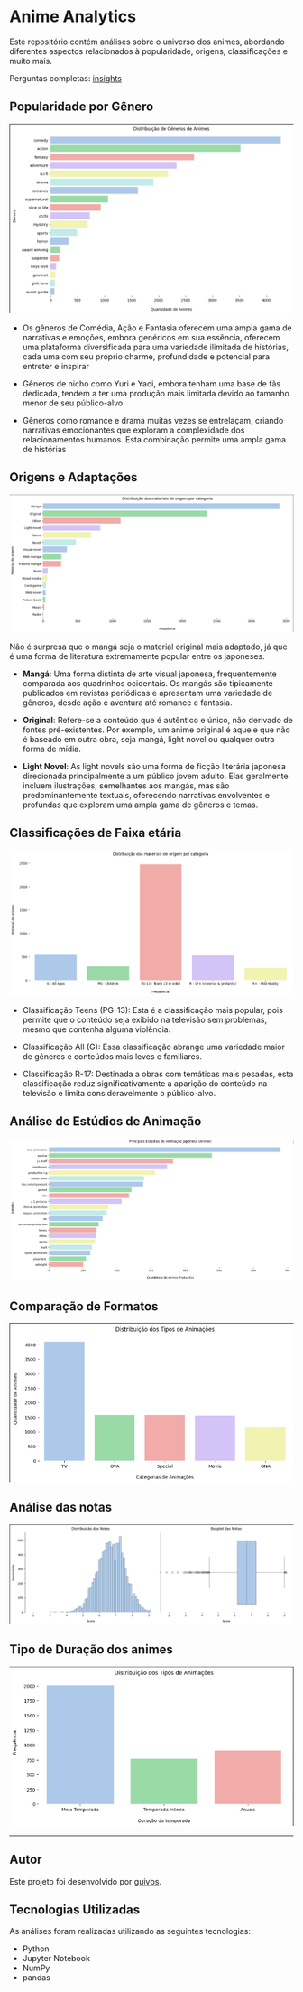 # Anime Analytics

Este repositório contém análises sobre o universo dos animes, abordando diferentes aspectos relacionados à popularidade, origens, classificações e muito mais.

Perguntas completas: [insights](insights.md)

## Popularidade por Gênero

![Imagem dos generos](https://github.com/guievbs/anime-insights/blob/main/images/image1.png)

- Os gêneros de Comédia, Ação e Fantasia oferecem uma ampla gama de narrativas e emoções, embora genéricos em sua essência, oferecem uma plataforma diversificada para uma variedade ilimitada de histórias, cada uma com seu próprio charme, profundidade e potencial para entreter e inspirar

- Gêneros de nicho como Yuri e Yaoi, embora tenham uma base de fãs dedicada, tendem a ter uma produção mais limitada devido ao tamanho menor de seu público-alvo

- Gêneros como romance e drama muitas vezes se entrelaçam, criando narrativas emocionantes que exploram a complexidade dos relacionamentos humanos. Esta combinação permite uma ampla gama de histórias

## Origens e Adaptações

![Imagem das origens](https://github.com/guievbs/anime-insights/blob/main/images/image6.png)

Não é surpresa que o mangá seja o material original mais adaptado, já que é uma forma de literatura extremamente popular entre os japoneses.

- **Mangá**: Uma forma distinta de arte visual japonesa, frequentemente comparada aos quadrinhos ocidentais. Os mangás são tipicamente publicados em revistas periódicas e apresentam uma variedade de gêneros, desde ação e aventura até romance e fantasia.
    
- **Original**: Refere-se a conteúdo que é autêntico e único, não derivado de fontes pré-existentes. Por exemplo, um anime original é aquele que não é baseado em outra obra, seja mangá, light novel ou qualquer outra forma de mídia.
    
- **Light Novel**: As light novels são uma forma de ficção literária japonesa direcionada principalmente a um público jovem adulto. Elas geralmente incluem ilustrações, semelhantes aos mangás, mas são predominantemente textuais, oferecendo narrativas envolventes e profundas que exploram uma ampla gama de gêneros e temas.



## Classificações de Faixa etária 

![Imagem das classificações](https://github.com/guievbs/anime-insights/blob/main/images/image7.png)

- Classificação Teens (PG-13): Esta é a classificação mais popular, pois permite que o conteúdo seja exibido na televisão sem problemas, mesmo que contenha alguma violência.

- Classificação All (G): Essa classificação abrange uma variedade maior de gêneros e conteúdos mais leves e familiares.

- Classificação R-17: Destinada a obras com temáticas mais pesadas, esta classificação reduz significativamente a aparição do conteúdo na televisão e limita consideravelmente o público-alvo.


## Análise de Estúdios de Animação

![Imagem dos estúdios](https://github.com/guievbs/anime-insights/blob/main/images/image5.png)


## Comparação de Formatos

![Imagem dos tipos de formato](https://github.com/guievbs/anime-insights/blob/main/images/image3.png)


## Análise das notas

![Imagem dos gráficos de notas](https://github.com/guievbs/anime-insights/blob/main/images/image2.png)


## Tipo de Duração dos animes

![Imagem de um anime](https://github.com/guievbs/anime-insights/blob/main/images/image4.png)


---

## Autor

Este projeto foi desenvolvido por [guivbs](https://github.com/guievbs/).

## Tecnologias Utilizadas

As análises foram realizadas utilizando as seguintes tecnologias:

- Python
- Jupyter Notebook
- NumPy
- pandas

